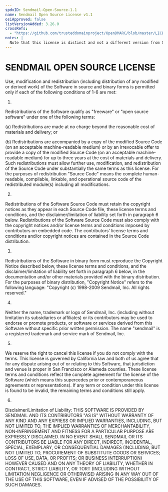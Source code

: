 ```yaml
---
spdxID: Sendmail-Open-Source-1.1
name: Sendmail Open Source License v1.1
osiApproved: false
listVersionAdded: 3.26.0
crossRefs: 
  - "https://github.com/trusteddomainproject/OpenDMARC/blob/master/LICENSE.Sendmail"
notes: |
  Note that this license is distinct and not a different version from Sendmail or Sendmail-8.23
---
```


# SENDMAIL OPEN SOURCE LICENSE

Use, modification and redistribution (including distribution of any modified or derived work) of the Software in source and binary forms is permitted only if each of the following conditions of 1-6 are met:

1.
  Redistributions of the Software qualify as "freeware" or "open source software" under one of the following terms:

(a)
  Redistributions are made at no charge beyond the reasonable cost of materials and delivery; or

(b)
  Redistributions are accompanied by a copy of the modified Source Code (on an acceptable machine-readable medium) or by an irrevocable offer to provide a copy of the modified Source Code (on an acceptable machine-readable medium) for up to three years at the cost of materials and delivery. Such redistributions must allow further use, modification, and redistribution of the Source Code under substantially the same terms as this license. For the purposes of redistribution "Source Code" means the complete human-readable, compilable, linkable, and operational source code of the redistributed module(s) including all modifications.

2.
  Redistributions of the Software Source Code must retain the copyright notices as they appear in each Source Code file, these license terms and conditions, and the disclaimer/limitation of liability set forth in paragraph 6 below. Redistributions of the Software Source Code must also comply with the copyright notices and/or license terms and conditions imposed by contributors on embedded code. The contributors' license terms and conditions and/or copyright notices are contained in the Source Code distribution.

3.
  Redistributions of the Software in binary form must reproduce the Copyright Notice described below, these license terms and conditions, and the disclaimer/limitation of liability set forth in paragraph 6 below, in the documentation and/or other materials provided with the binary distribution. For the purposes of binary distribution, "Copyright Notice" refers to the following language: "Copyright (c) 1998-2009 Sendmail, Inc. All rights reserved."

4.
  Neither the name, trademark or logo of Sendmail, Inc. (including without limitation its subsidiaries or affiliates) or its contributors may be used to endorse or promote products, or software or services derived from this Software without specific prior written permission. The name "sendmail" is a registered trademark and service mark of Sendmail, Inc.

5.
  We reserve the right to cancel this license if you do not comply with the terms. This license is governed by California law and both of us agree that for any dispute arising out of or relating to this Software, that jurisdiction and venue is proper in San Francisco or Alameda counties. These license terms and conditions reflect the complete agreement for the license of the Software (which means this supercedes prior or contemporaneous agreements or representations). If any term or condition under this license is found to be invalid, the remaining terms and conditions still apply.

6.
  Disclaimer/Limitation of Liability: THIS SOFTWARE IS PROVIDED BY SENDMAIL AND ITS CONTRIBUTORS "AS IS" WITHOUT WARRANTY OF ANY KIND AND ANY EXPRESS OR IMPLIED WARRANTIES, INCLUDING, BUT NOT LIMITED TO, THE IMPLIED WARRANTIES OF MERCHANTABILITY, NON-INFRINGEMENT AND FITNESS FOR A PARTICULAR PURPOSE ARE EXPRESSLY DISCLAIMED. IN NO EVENT SHALL SENDMAIL OR ITS CONTRIBUTORS BE LIABLE FOR ANY DIRECT, INDIRECT, INCIDENTAL, SPECIAL, EXEMPLARY, OR CONSEQUENTIAL DAMAGES (INCLUDING, BUT NOT LIMITED TO, PROCUREMENT OF SUBSTITUTE GOODS OR SERVICES; LOSS OF USE, DATA, OR PROFITS; OR BUSINESS INTERRUPTION) HOWEVER CAUSED AND ON ANY THEORY OF LIABILITY, WHETHER IN CONTRACT, STRICT LIABILITY, OR TORT (INCLUDING WITHOUT LIMITATION NEGLIGENCE OR OTHERWISE) ARISING IN ANY WAY OUT OF THE USE OF THIS SOFTWARE, EVEN IF ADVISED OF THE POSSIBILITY OF SUCH DAMAGES.
